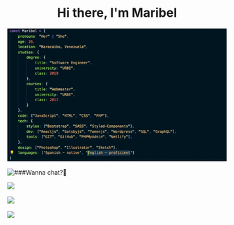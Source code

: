 <h1 align="center">Hi there, I'm Maribel</h1>

![me](assets/resume.gif)



<img align="left" src="https://github-readme-stats.vercel.app/api?username=maribelbhf&theme=tokyonight&show_icons=true">



###Wanna chat?:full_moon_with_face:

![](https://img.shields.io/badge/maribelbhf-7289DA?style=flat-square&logo=discord&logoColor=white)

[![](https://img.shields.io/badge/Linkedin-blue?style=flat-square&logo=linkedin&logoColor=white)](https://www.linkedin.com/in/maribelhernandez94/)

[![](https://img.shields.io/badge/maribelbhf@gmail.com-red?style=flat-square&logo=gmail&logoColor=white)](mailto:maribelbhf@gmail.com)

